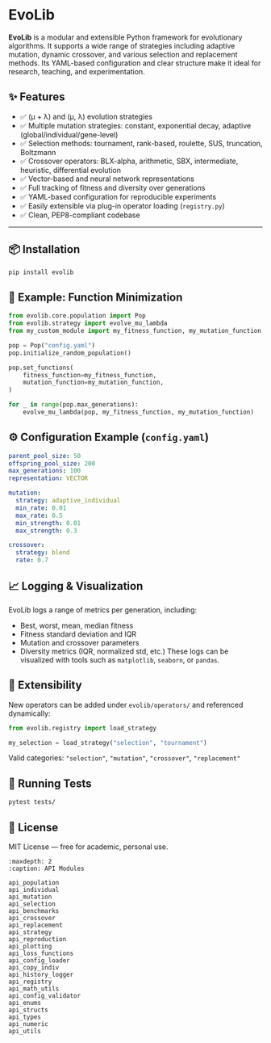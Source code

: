 # EvoLib

**EvoLib** is a modular and extensible Python framework for evolutionary algorithms. It supports a wide range of strategies including adaptive mutation, dynamic crossover, and various selection and replacement methods. Its YAML-based configuration and clear structure make it ideal for research, teaching, and experimentation.

## ✨ Features

- ✅ (μ + λ) and (μ, λ) evolution strategies
- ✅ Multiple mutation strategies: constant, exponential decay, adaptive (global/individual/gene-level)
- ✅ Selection methods: tournament, rank-based, roulette, SUS, truncation, Boltzmann
- ✅ Crossover operators: BLX-alpha, arithmetic, SBX, intermediate, heuristic, differential evolution
- ✅ Vector-based and neural network representations
- ✅ Full tracking of fitness and diversity over generations
- ✅ YAML-based configuration for reproducible experiments
- ✅ Easily extensible via plug-in operator loading (`registry.py`)
- ✅ Clean, PEP8-compliant codebase


---


## 📦 Installation

```bash
pip install evolib
```

## 🧬 Example: Function Minimization

```python
from evolib.core.population import Pop
from evolib.strategy import evolve_mu_lambda
from my_custom_module import my_fitness_function, my_mutation_function

pop = Pop("config.yaml")
pop.initialize_random_population()

pop.set_functions(
    fitness_function=my_fitness_function,
    mutation_function=my_mutation_function,
)

for _ in range(pop.max_generations):
    evolve_mu_lambda(pop, my_fitness_function, my_mutation_function)
```

## ⚙️ Configuration Example (`config.yaml`)

```yaml
parent_pool_size: 50
offspring_pool_size: 200
max_generations: 100
representation: VECTOR

mutation:
  strategy: adaptive_individual
  min_rate: 0.01
  max_rate: 0.5
  min_strength: 0.01
  max_strength: 0.3

crossover:
  strategy: blend
  rate: 0.7
```

## 📈 Logging & Visualization

EvoLib logs a range of metrics per generation, including:

- Best, worst, mean, median fitness
- Fitness standard deviation and IQR
- Mutation and crossover parameters
- Diversity metrics (IQR, normalized std, etc.)
These logs can be visualized with tools such as `matplotlib`, `seaborn`, or `pandas`.

## 🔌 Extensibility

New operators can be added under `evolib/operators/` and referenced dynamically:

```python
from evolib.registry import load_strategy

my_selection = load_strategy("selection", "tournament")
```

Valid categories: `"selection"`, `"mutation"`, `"crossover"`, `"replacement"`

## 🧪 Running Tests

```bash
pytest tests/
```

## 📜 License

MIT License — free for academic, personal use.


```{toctree}
:maxdepth: 2
:caption: API Modules

api_population
api_individual
api_mutation
api_selection
api_benchmarks
api_crossover
api_replacement
api_strategy
api_reproduction
api_plotting
api_loss_functions
api_config_loader
api_copy_indiv
api_history_logger
api_registry
api_math_utils
api_config_validator
api_enums
api_structs
api_types
api_numeric
api_utils
```
